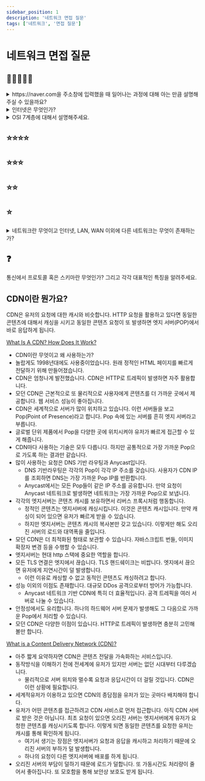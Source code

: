 ```yaml
---
sidebar_position: 1
description: '네트워크 면접 질문'
tags: ['네트워크', '면접 질문']
---
```


# 네트워크 면접 질문

<!-- https://github.com/arch-spatula/technical-interview-for-FE/blob/main/%EB%A9%B4%EC%A0%91%EC%A7%88%EB%AC%B8/%EB%84%A4%ED%8A%B8%EC%9B%8C%ED%81%AC.md -->

## 🌟🌟🌟🌟🌟

<details>
<summary> https://naver.com을 주소창에 입력했을 때 일어나는 과정에 대해 아는 만큼 설명해주실 수 있을까요?</summary>

<div markdown="1">

답변일자: 2023.03.20.

브라우저는 URL 정보를 갖고 IP를 정보를 얻어야 합니다. 제일 먼저 브라우저의 캐시를 확인하고 캐시 미스가 발생하면 운영체제에 캐시된 정보를 찾습니다. 운영체제도 캐시 미스가 발생하면 인터넷 쿼리 요청을 보냅니다. 제일먼저 DNS 서버는 요청을 받으면 DNS lookup으로 도메인에 해당하는 IP있는지 확인합니다. 캐시미스가 발생하면 다른 DNS 서버로 캐시히트로 Resolve가 발생할 때까지 요청을 연쇄적으로 보냅니다. 캐시히트가 발생하고 브라우저가 IP 정보를 갖으면 브라우저는 해당하는 IP 주소의 서버와 TCP 통신을 연결하게 됩니다. 연결하기 위해 몇 회 왕복하는 과정을 보고 TCP 핸드 쉐이크라고 부릅니다. TCP로 연결에 성공하면 클라이언트는 서버로 http 요청을 보내게 됩니다. 여기서 https로 요청을 보내게 되면 보안을 추가 단계들이 생깁니다. 브라우저는 리소스를 응답받고 처리하는데 자바스크립트 번들이나 이미지처럼 추가 리소스는 이 과정을 반복합니다.

답변일자: 2023.03.19.

브라우저는 엔진은 요청을 보내게 됩니다. 인터넷 선 혹은 와이파이로 신호를 보냅니다. 와이파이 혹은 인터넷 선은 인터넷 제공 사업자의 망을 통해 DNS 서버를 접근합니다. DNS는 도메인을 확인하고 IP로 변환하는 서버입니다. 또 DNS 서버는 자주 오는 요청을 캐싱하고 캐시힛이면 응답을 합니다. 하지만 캐시미스가 되면 다음 DNS 서버로 접근합니다. 계속 캐시미스가 발생하면 IP에 해당하는 서버에 도착하게 됩니다. 요청을 받은 서버는 요청 내용을 확인하고 클라이언트 IP로 응답을 보냅니다.

[What happens when you type a URL into your browser?](https://www.youtube.com/watch?v=AlkDbnbv7dk)

http 요청과 응답과정입니다.

먼저 사용자가 브라우저에 입력한 것은 URL입니다. URL은 Universal Resource Locator의 약어입니다. 크게 4부분으로 나눌 수 있습니다.

프로토콜 혹은 스키마입니다. http, https가 존재합니다. https는 연결시 보안됩니다. 다음은 도메인입니다. 세번째 부분은 path이고 네번째 부분은 Resource입니다. 이 관계는 파일시스템의 디렉토리와 유사합니다.

브라우저는 서버를 접근하는 법을 알아야 합니다. 이 이 과정은 DNS look업의 과정을 거칩니다. DNS는 도메인 네임 시스템의 약어입니다. 인터넷의 전화번호부와 같습니다. 도메인을 IP와 짝으로 확인합니다. DNS만 따로 다뤄야 할 서비스가 될 정도로 나중에 다룹니다. DNS lookup은 최대한 속도를 높이기 위해 캐싱이 많이 되어 있습니다. 먼저 브라우저도 짧은 시간동안 캐싱을 합니다. 캐시미스가 발생하면 운영체제에서 저장하고 있는지 접근합니다. 운영체제도 캐시가 또 있습니다. 운영체제도 없으면 인터넷으로 쿼리 요청을 보냅니다. DNS Resolver에 요청을 보내게 됩니다. 해당하는 IP를 찾을 때까지 연쇄적으로 요청을 보냅니다. DNS 인프라의 여러 서버들과 상호작용하고 접근하는 과정입니다. 접근하는 DNS 마다 응답을 캐싱하게 됩니다. 결국 브라우저는 DNS를 통해 IP 주소를 얻게 됩니다. 다음은 브라우저는 해당하는 서버와 TCP 통신을 연결합니다. TCP 통신을 연결할 때는 필요한 핸드쉐이크가 있습니다. 몇회의 네트워크 왕복이 필요합니다. 로딩 시간을 빠르게 하기 위해 현대 브라우저들은 keep alive connection을 활용합니다. 이미 서버랑 설정되었던 TCP 연결을 최대한 재사용하는 것입니다. 알아야할 것은 https는 TCP 연결을 하는 단계가 늘어납니다. SSL/TLS 핸드 쉐이크 과정이 필요합니다. 암호화된 연결을 브라우저와 서버 사이 만들어내기 위한 핸드 쉐이크 연산비용이 비쌉니다.

브라우저는 SSL 세션 재개를 활용해서 비용절약에 활용합니다. 마지막으로 브라우저는 연결 TCP 연결이 된 서버에 HTTP 요청을 보내게 됩니다. HTTP 자체는 비교적 단순한 프로토콜입니다.

서버는 요청을 처리하고 응답을 보냅니다.

브라우저는 응답을 받고 HTTP로 받은 리소스를 처리 및 랜더링합니다. 가끔은 추가로 처리할 리소스들이 있습니다. 자바스크립트 번들 및 이미지 같은 것들입니다. 남은 리소스를 얻기 위해 브라우저는 이 과정을 또 반복하게 됩니다.

---

[Everything You Need to Know About DNS (Domain Name System)](https://www.youtube.com/watch?v=27r4Bzuj5NQ)

DNS는 인터넷의 디렉토리입니다. 사람이 읽이 편한 네이버를 기계가 읽기 편한 IP 주소로 변환합니다. DNS 서버는 각각 다른 위계를 갖고 있습니다.

</div>
</details>

<details>
<summary>인터넷은 무엇인가?</summary>
<div markdown="1">

가장 큰 규모의 네트워크를 지칭하는 말입니다. WAN의 연결관계를 인터넷이라고 부를 수 있습니다. 가장 짧은 버전입니다.

</div>
</details>

<details>
<summary>OSI 7계층에 대해서 설명해주세요.</summary>
<div markdown="1">

OSI 7계층은 TCP/IP의 세분화된 것입니다. 각 계층의 역할을 이해할 수 있습니다. 각 계층의 역할 파악하면 문제를 더 쉽게 파악하는 것은 물론 다른 네트워크 및 클라우드 서비스 제공자와 커뮤니케이션하는 것도 쉬워집니다. OSI 7계층은 응용, 표현, 세션, 전송, 네트워크, 데이터 링크, 물리 계층으로 구분합니다. 물리 계층은 raw bit를 전기 신호로 전달하는 계층입니다. raw bit를 전기 신호로 인코딩과 디코딩합니다. 데이터 링크 계층에서는 hop을 위해 MAC Header로 출처와 목적지를 담고 frame을 캡슐화하고 전달합니다. 목적지는 다음 hop이고 hop마다 출처와 목적지가 갱신됩니다. MAC 주소는 기계의 주민등록 번호처럼 기계가 갖는 고유한 번호입니다. 네트워크 계층은 IP Header에 출처 IP와 도착지 IP를 담고 패킷으로 캡슐화하고 전달합니다. 여기서 IP는 비유적으로 전입신고한 주소에 해당합니다. MAC 주소는 기계마다 고유하지만 IP 주소는 기계를 이동하면 이사처럼 갱신됩니다. 물론 DHCP으로 설정되어 있을 때만 해당합니다. 전송 계층은 TCP/UDP로 TCP Header 혹은 UDP Header를 추가하고 세그먼트로 캡슐화하고 전달합니다. 출처의 포트, 목적지의 포트, 패킷 시퀀스 번호를 담습니다. 또 로드 벨런싱도 처리하게 하는 경우도 있습니다. 세션 계층은 SSH, TLS같은 통신방식과 통신여부 처리합니다. 표현계층은 인디코딩과 디코딩을 처리하고 인코딩과 디코딩을 위한 바이너리 데이터를 전달합니다. 응용계층에서는 프로그램에 해당하는 프로토콜을 주고 받게 되는 계층으로 사용자의 최초 정보가 해당합니다.

응용, 표현, 세션 계층은 사용자를 지원하는 계층입니다. 네트워크, 데이터 링크, 물리 계층은 네트워크를 지원 계층입니다. 중간 전송 계층은 사용자와 네트워크 지원 계층을 연결합니다.

---

[What is OSI Model | Real World Examples](https://www.youtube.com/watch?v=0y6FtKsg6J4)

인터넷은 어떻게 데이터를 보내고 OSI 7계층과 무슨 연관이 있는가? 그리고 TCP/IP는 어떻게 중간에 들어가는가? OSI 7계층은 네트워크를 다루는 표준 모델입니다. 2개의 기기의 통신과정을 7단계로 추상화한 것입니다. 1계층은 물리 계층입니다. 바이너라 같은 raw 데이터를 전달합니다. 2계층은 데이터 링크 계층입니다. raw 데이터를 받아 MAC Header, IP Header, TCP Header, HTTP Header, Data 같은 프레임으로 변환합니다. 프레임이 올바른 곳으로 전달되도록 보증합니다. 이 계층에 이더넷이 위치합니다. 3계층은 네트워크 계층입니다. 다양한 네트워크에 따라 데이터 프레임을 라우팅하는 책임을 집니다. 이부분의 TCP/IP 중 IP 부분이 여기 해당합니다. 4계층은 전송 계층입니다. 2개 Node 사이 E2E 커뮤니케이션을 보장합니다. 이 계층에 TCP/UDP가 속합니다. TCP 통신은 2 기계사이 E2E 통신을 신뢰할 수 있게 해줍니다. 데이터를 전송할 때 세그먼트로 작게 쪼개서 전달합니다. 세그먼트 각각 독립적으로 전달합니다. 또 세그먼트마다 고유한 시퀀스번호도 붙입니다. 받은 쪽은 전달받은 데이터의 순서를 올바르게 정리하기 위해 활용합니다. TCP는 또 전송 중에 데이터에 손상이 있었는지 에러 체크도 처리합니다. UDP는 전송계층에서 사용하는 또 다른 프로토콜입니다. TCP와 비슷하지만 더 단순하고 더 빠릅니다. TCP랑 다르게 높은 수준의 에러체킹과 신뢰성 검증을 하지 않습니다. 단순히 하나의 기계에서 다른 기계로 패킷을 전달해 줍니다. 전달 받은 쪽이 올바르게 받았는지 검토하는 책임만 갖고 있습니다. 에러가 있으면 받는 쪽이 단순히 패킷을 버리기만 합니다. 남은 계층은 세션, 프레젠테이션, 어플리케이션 계층입니다. 여기서 OSI 모델의 유용성을 실무에서 잃는 부분입니다. 더무 디테일하게 정해져있지만 현실을 잘 반영하지 않습니다. 일반적으로 하나의 계층으로 합치는 경우가 많습니다. 마지막 7계층 어플리케이션 프로토콜 계층으로만 취급하는 것이 현실적입니다.

사용자 네트워크로 HTTP요청을 보내면 HTTP Header가 어플리케이션 계층에서 데이터의 Header에 추가됩니다. 그 후 TCP Header가 4계층에서 추가됩니다. TCP Header는 TCP 세그먼트로 캡슐화되어 있습니다. TCP Header 속에는 출처 포트, 목적지 포트, 시퀀스 번호를 저장합니다. 이 세그먼트들은 3계층 네트워크 계층에서 IP Header로 캡슐화합니다. IP Header는 출처와 목적지 IP를 담습니다. MAC Header는 2계층 데이터 링크 계층에서 추가됩니다. 출처와 목적지 MAC 주소를 담습니다. MAC 주소는 현실세계에서 약간 미묘하게 다릅니다. 사실 출처와 목적지 MAC 주소를 담지 않습니다. 다음 hop을 하게될 MAC 주소입니다. 캡슐화된 프레임은 raw bit로 1계층 물리계층에서 전송이 됩니다. 응답을 받은 기계는 이 순서의 역순으로 처리합니다.

OSI 계층은 네트워크를 하나의 방향으로 생각할 수 있는 모형입니다. 주목적은 교육용입니다. 클라우드 및 네트워크 서비스 제공자들이 어느 단계에 서비스를 제공하는지 간단하게 알려줄 수 있는 모형입니다. 예를 들어 클라우드 로드 벨런서는 2개로 분류할 수 있습니다. L4, L7이 있는 L7은 HTTP, HTTPS 같은 어플리케이션 계층에서 로드 벨런싱을 처리한다는 의미로 보면 됩니다. L4는 TCP 프로콜에서 로드 벨런싱을 처리한다는 의미입니다.

- 각 계층 장비는 아래 레이어를 포함하는 구조

  - 1계층(L1) 장비는 1계층 기능만 가진 장비이다. (인코더/디코더)
  - 2계층(L2) 장비는 1~2계층 기능을 모두 가진 장비이다. (L2스위치 / MAC주소)
  - 3계층(L3) 장비는 1~3계층 기능을 모두 가진 장비이다. (라우터 = 중계노드 / IP주소)
  - 4계층(L4) 장비는 1~4계층 기능을 모두 가진 장비이다. (L4로드밸런서 / 포트)
  - 7계층(L5) 장비는 1~7계층 기능을 모두 가진 장비이다. (컴퓨터, 핸드폰)

- 프로토콜 서비스 별 포트 번호
  - 웹 서비스 **(HTTP, HTTPS) : 80, 443**
  - 파일 전송 서비스**(FTP): 21**
  - 이메일 서비스**(SMT, POP3): 25, 110**
  - 도메인 서비스**(DNS): 53**

1. 📡 물리 계층
   - 🚦규칙 : Hub, Repeater
   - 🧩단위 : 비트 (Bit)
2. ⛓️ 데이터 링크 계층
   - 🚦규칙 : MAC 주소
   - 🧩단위 : 프레임 (Frame)
3. 🎯 네트워크 계층
   - 🚦규칙 : IP
   - 🧩단위 : 패킷 (Packet)
4. 🔐 전송 계층
   - 🚦규칙 : TCP, UDP
   - 🧩단위 : 세그먼트(Segment)
5. ⛳️ 세션 계층
   - 🚦규칙 : OS
   - 🧩단위 : 데이터(Data)
6. 🗂️ 표현 계층
   - 🚦규칙 : JPG, MPEG
   - 🧩단위 : 데이터(Data)
7. 👩‍💻 응용 계층
   - 🚦규칙 :
     - HTTP = 웹 접근 프로토콜
     - FTP = 파일 전송 프로토콜
     - Telnet = 통신 프로토콜 (단말 접속용)
   - 🧩단위 : 데이터(Data)

![image](https://user-images.githubusercontent.com/84452145/227761621-82b86370-75da-44f0-9961-5df85342a139.png)

</div>
</details>

## ⭐⭐⭐⭐

## ⭐⭐⭐

## ⭐⭐

## ⭐

<details>
<summary>네트워크란 무엇이고 인터넷, LAN, WAN 이외에 다른 네트워크는 무엇이 존재하는가?</summary>
<div markdown="1">

네트워크란 2대 이상의 컴퓨터의 연결을 말합니다.

MAN, 블루투스 네트워크, 셀룰러 네트워크

</div>
</details>

## ❓

통신에서 프로토콜 혹은 스키마란 무엇인가? 그리고 각각 대표적인 특징을 알려주세요.

## CDN이란 뭔가요?

CDN은 유저의 요청에 대한 캐시와 비슷합니다. HTTP 요청을 활용하고 있다면 동일한 콘텐츠에 대해서 캐싱을 시키고 동일한 콘텐츠 요청이 또 발생하면 엣지 서버(POP)에서 바로 응답하게 됩니다.

[What Is A CDN? How Does It Work?](https://www.youtube.com/watch?v=RI9np1LWzqw)

- CDN이란 무엇이고 왜 사용하는가?
- 놀랍게도 1998년대에도 사용중이었습니다. 원래 정적인 HTML 페이지를 빠르게 전달하기 위해 만들어졌습니다.
- CDN은 엄청나게 발전했습니다. CDN은 HTTP로 트레픽이 발생하면 자주 활용합니다.
- 모던 CDN은 근본적으로 또 물리적으로 사용자에게 콘텐츠를 더 가까운 곳에서 제공합니다. 웹 서비스 성능이 좋아집니다.
- CDN은 세계적으로 서버가 많이 위치하고 있습니다. 이런 서버들을 보고 Pop(Point of Presence)라고 합니다. Pop 속에 있는 서버를 흔히 엣지 서버라고 부릅니다.
- 글로벌 단위 제품에서 Pop을 다양한 곳에 위치시켜야 유저가 빠르게 접근할 수 있게 해줍니다.
- CDN마다 사용하는 기술은 모두 다릅니다. 하지만 공통적으로 가장 가까운 Pop으로 가도록 하는 결과만 같습니다.
- 많이 사용하는 요청은 DNS 기반 라우팅과 Anycast입니다.
  - DNS 기반라우팅은 각각의 Pop이 각각 IP 주소를 갖습니다. 사용자가 CDN IP를 조회하면 DNS는 가장 가까운 Pop IP를 반환합니다.
  - Anycast에서는 모든 Pop들이 같은 IP 주소를 공유합니다. 만약 요청이 Anycast 네트워크로 발생하면 네트워크는 가장 가까운 Pop으로 보냅니다.
- 각각의 엣지서버는 콘텐츠 캐시를 보유하면서 리버스 프록시처럼 행동합니다.
  - 정적인 콘텐츠는 엣지서버에 캐싱시킵니다. 이것은 콘텐츠 캐시입니다. 만약 캐싱이 되어 있으면 유저가 빠르게 받을 수 있습니다.
  - 하지만 엣지서버는 콘텐츠 캐시의 복사본만 갖고 있습니다. 이렇게만 해도 오리진 서버의 로드와 대역폭을 줄입니다.
- 모던 CDN은 더 최적화된 형태로 보관할 수 있습니다. 자바스크립트 번들, 이미지 확장자 변경 등을 수행할 수 있습니다.
- 엣지서버는 현대 http 스택에 중요한 역할을 합니다.
- 모든 TLS 연결은 엣지에서 끊습니다. TLS 핸드쉐이크는 비쌉니다. 엣지에서 끊으면 유저에게 지연시간이 덜 발생합니다.
  - 이런 이유로 캐싱할 수 없고 동적인 콘텐츠도 캐싱하려고 합니다.
- 성능 이외의 이점도 존재합니다. 대규모 DDos 공격으로부터 방어가 가능합니다.
  - Anycast 네트워크 기반 CDN에 특히 더 효율적입니다. 공격 트레픽을 여러 서버로 나눌 수 있습니다.
- 안정성에서도 유리합니다. 하나의 하드웨어 서버 문제가 발생해도 그 다음으로 가까운 Pop에서 처리할 수 있습니다.
- 모던 CDN은 다양한 이점이 있습니다. HTTP로 트레픽이 발생하면 충분히 고민해볼만 합니다.

[What is a Content Delivery Network (CDN)?](https://www.youtube.com/watch?v=Bsq5cKkS33I)

- 아주 짧게 요약하자면 CDN은 콘텐츠 전달을 가속화하는 서비스입니다.
- 동작방식을 이해하기 전에 전세계에 유저가 있지만 서버는 없던 시대부터 다루겠습니다.
  - 물리적으로 서버 위치와 멀수록 요청과 응답시간이 더 걸릴 것입니다. CDN은 이런 상황에 필요합니다.
- 세계적유저가 이용하고 있으면 CDN의 종담점을 유저가 있는 곳마다 배치해야 합니다.
- 유저가 어떤 콘텐츠를 접근하려고 CDN 서비스로 먼저 접근합니다. 아직 CDN 서버로 받은 것은 아닙니다. 최초 요청이 있으면 오리진 서버는 엣지서버에게 유저가 요청한 콘텐츠를 캐싱시키도록 합니다. 이렇게 되면 동일한 콘텐츠를 요청한 유저는 캐시를 통해 확인하게 됩니다.
  - 여기서 생기는 장점은 엣지서버가 요청과 응답을 캐시하고 처리하기 때문에 오리진 서버의 부하가 덜 발생합니다.
  - 하나의 요청이 다른 엣지서버에 배포를 하게 됩니다.
- 오리진 서버의 부담이 덜하기 때문에 로드가 덜합니다. 또 가동시간도 처리량이 줄어서 좋아집니다. 또 모호함을 통해 보안상 보호도 받게 됩니다.
